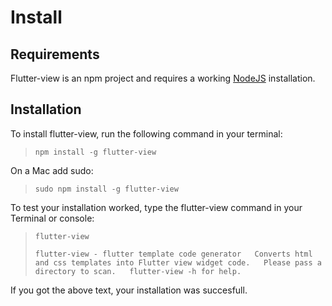 # Install

## Requirements

Flutter-view is an npm project and requires a working [NodeJS](https://nodejs.org/en/) installation. 

## Installation

To install flutter-view, run the following command in your terminal:

> `npm install -g flutter-view`

On a Mac add sudo:

> `sudo npm install -g flutter-view`

To test your installation worked, type the flutter-view command in your Terminal or console:

> `flutter-view`
>
> `flutter-view - flutter template code generator  
> Converts html and css templates into Flutter view widget code.  
> Please pass a directory to scan.  
> flutter-view -h for help.`

If you got the above text, your installation was succesfull.

